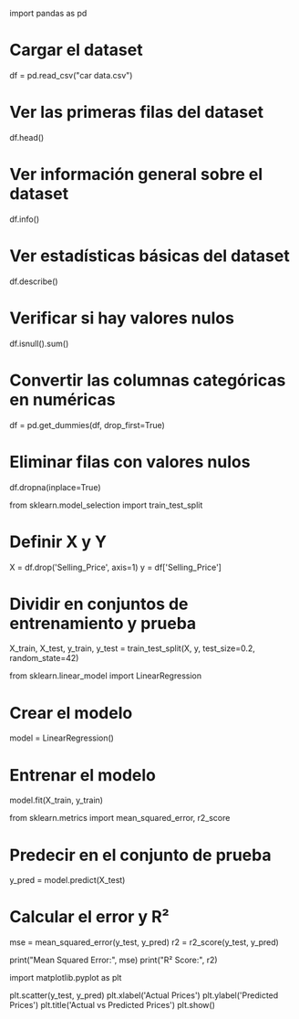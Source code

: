 import pandas as pd

# Cargar el dataset
df = pd.read_csv("car data.csv")

# Ver las primeras filas del dataset
df.head()

# Ver información general sobre el dataset
df.info()

# Ver estadísticas básicas del dataset
df.describe()

# Verificar si hay valores nulos
df.isnull().sum()

# Convertir las columnas categóricas en numéricas 
df = pd.get_dummies(df, drop_first=True)

# Eliminar filas con valores nulos
df.dropna(inplace=True)

from sklearn.model_selection import train_test_split

# Definir X y Y
X = df.drop('Selling_Price', axis=1)
y = df['Selling_Price']

# Dividir en conjuntos de entrenamiento y prueba
X_train, X_test, y_train, y_test = train_test_split(X, y, test_size=0.2, random_state=42)

from sklearn.linear_model import LinearRegression

# Crear el modelo
model = LinearRegression()

# Entrenar el modelo
model.fit(X_train, y_train)

from sklearn.metrics import mean_squared_error, r2_score

# Predecir en el conjunto de prueba
y_pred = model.predict(X_test)

# Calcular el error y R²
mse = mean_squared_error(y_test, y_pred)
r2 = r2_score(y_test, y_pred)

print("Mean Squared Error:", mse)
print("R² Score:", r2)

import matplotlib.pyplot as plt

plt.scatter(y_test, y_pred)
plt.xlabel('Actual Prices')
plt.ylabel('Predicted Prices')
plt.title('Actual vs Predicted Prices')
plt.show() 
